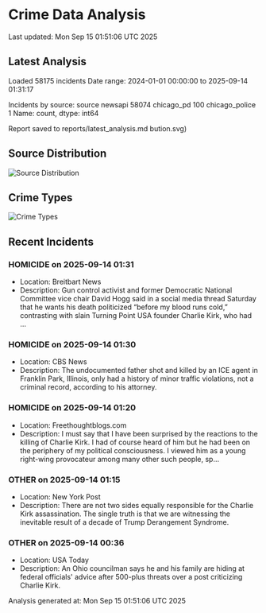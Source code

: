 # Crime Data Analysis
Last updated: Mon Sep 15 01:51:06 UTC 2025

## Latest Analysis

Loaded 58175 incidents
Date range: 2024-01-01 00:00:00 to 2025-09-14 01:31:17

Incidents by source:
source
newsapi           58074
chicago_pd          100
chicago_police        1
Name: count, dtype: int64

Report saved to reports/latest_analysis.md
bution.svg)

## Source Distribution
![Source Distribution](images/source_distribution.svg)

## Crime Types
![Crime Types](images/crime_types.svg)

## Recent Incidents

### HOMICIDE on 2025-09-14 01:31
- Location: Breitbart News
- Description: Gun control activist and former Democratic National Committee vice chair David Hogg said in a social media thread Saturday that he wants his death politicized “before my blood runs cold,” contrasting with slain Turning Point USA founder Charlie Kirk, who had …


### HOMICIDE on 2025-09-14 01:30
- Location: CBS News
- Description: The undocumented father shot and killed by an ICE agent in Franklin Park, Illinois, only had a history of minor traffic violations, not a criminal record, according to his attorney.


### HOMICIDE on 2025-09-14 01:20
- Location: Freethoughtblogs.com
- Description: I must say that I have been surprised by the reactions to the killing of Charlie Kirk. I had of course heard of him but he had been on the periphery of my political consciousness. I viewed him as a young right-wing provocateur among many other such people, sp…


### OTHER on 2025-09-14 01:15
- Location: New York Post
- Description: There are not two sides equally responsible for the Charlie Kirk assassination. The single truth is that we are witnessing the inevitable result of a decade of Trump Derangement Syndrome.


### OTHER on 2025-09-14 00:36
- Location: USA Today
- Description: An Ohio councilman says he and his family are hiding at federal officials' advice after 500-plus threats over a post criticizing Charlie Kirk.

Analysis generated at: Mon Sep 15 01:51:06 UTC 2025
